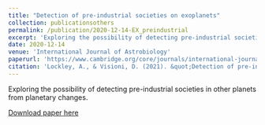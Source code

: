 ```yaml
---
title: "Detection of pre-industrial societies on exoplanets"
collection: publicationsothers
permalink: /publication/2020-12-14-EX_preindustrial
excerpt: 'Exploring the possibility of detecting pre-industrial societies in other planets from planetary changes.'
date: 2020-12-14
venue: 'International Journal of Astrobiology'
paperurl: 'https://www.cambridge.org/core/journals/international-journal-of-astrobiology/article/abs/detection-of-preindustrial-societies-on-exoplanets/2F1C14870F756707F4808D2045AAA80C'
citation: 'Lockley, A., & Visioni, D. (2021). &quot;Detection of pre-industrial societies on exoplanets&quot;, International Journal of Astrobiology, 73-80. doi:10.1017/S1473550420000361'
---
```


Exploring the possibility of detecting pre-industrial societies in other planets from planetary changes.

[Download paper here](http://dan-visioni.github.io/files/EX_2020_Societies.pdf)